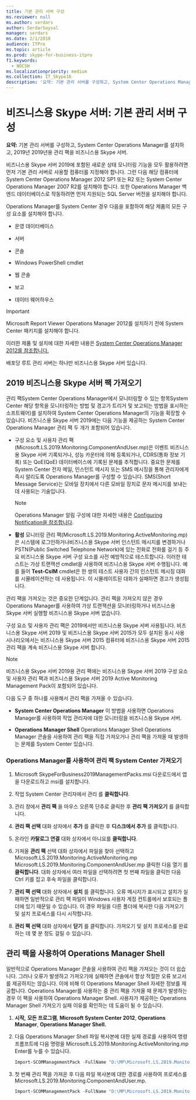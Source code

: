 ```yaml
---
title: 기본 관리 서버 구성
ms.reviewer: null
ms.author: serdars
author: SerdarSoysal
manager: serdars
ms.date: 2/1/2018
audience: ITPro
ms.topic: article
ms.prod: skype-for-business-itpro
f1.keywords:
  - NOCSH
ms.localizationpriority: medium
ms.collection: IT_Skype16
description: '요약: 기본 관리 서버를 구성하고, System Center Operations Manager를 설치하고, 비즈니스용 Skype 서버 2019용 관리 팩을 가져오는 방법을 설명하는 문서입니다.'
---
```


# <a name="skype-for-business-server-configure-the-primary-management-server"></a>비즈니스용 Skype 서버: 기본 관리 서버 구성

**요약:** 기본 관리 서버를 구성하고, System Center Operations Manager를 설치하고, 2019년 2019년용 관리 팩을 비즈니스용 Skype 서버.

비즈니스용 Skype 서버 2019에 포함된 새로운 상태 모니터링 기능을 모두 활용하려면 먼저 기본 관리 서버로 사용할 컴퓨터를 지정해야 합니다. 그런 다음 해당 컴퓨터에 System Center Operations Manager 2012 SP1 또는 R2 또는 System Center Operations Manager 2007 R2를 설치해야 합니다. 또한 Operations Manager 백 엔드 데이터베이스로 작동하려면 먼저 지원되는 SQL Server 버전을 설치해야 합니다.

Operations Manager를 System Center 경우 다음을 포함하여 해당 제품의 모든 구성 요소를 설치해야 합니다.

- 운영 데이터베이스

- 서버

- 콘솔

- Windows PowerShell cmdlet

- 웹 콘솔

- 보고

- 데이터 웨어하우스

> [!IMPORTANT]
> Microsoft Report Viewer Operations Manager 2012를 설치하기 전에 System Center 패키지를 설치해야 합니다.

이러한 제품 및 설치에 대한 자세한 내용은 [System Center Operations Manager 2012를 참조합니다.](/previous-versions/system-center/system-center-2012-R2/hh205987(v=sc.12))

배포당 루트 관리 서버는 하나만 비즈니스용 Skype 서버 있습니다.

## <a name="importing-the-skype-for-business-server-2019-management-packs"></a>2019 비즈니스용 Skype 서버 팩 가져오기

관리 팩System Center Operations Manager에서 모니터링할 수 있는 항목System Center 해당 항목을 모니터링하는 방법 및 경고가 트리거 및 보고되는 방법을 표시하는 소프트웨어)를 설치하여 System Center Operations Manager의 기능을 확장할 수 있습니다. 비즈니스용 Skype 서버 2019에는 다음 기능을 제공하는 System Center Operations Manager 관리 팩 두 개가 포함되어 있습니다.

-  구성 요소 및 사용자 관리 팩(Microsoft.LS.2019.Monitoring.ComponentAndUser.mp)은 이벤트 비즈니스용 Skype 서버 기록되거나, 성능 카운터에 의해 등록되거나, CDRS(통화 정보 기록) 또는 QoE(QoE) 데이터베이스에 기록된 문제를 추적합니다. 중요한 문제를 System Center 전자 메일, 인스턴트 메시지 또는 SMS 메시징을 통해 관리자에게 즉시 알리도록 Operations Manager를 구성할 수 있습니다. SMS(Short Message Service)는 모바일 장치에서 다른 모바일 장치로 문자 메시지를 보내는 데 사용되는 기술입니다.

    > [!NOTE]
    >  Operations Manager 알림 구성에 대한 자세한 내용은 [Configuring Notification을 참조합니다](/previous-versions/system-center/operations-manager-2007-r2/dd440890(v=technet.10)).

- **활성** 모니터링 관리 팩(Microsoft.LS.2019.Monitoring.ActiveMonitoring.mp)은 시스템에 로그인하거나비즈니스용 Skype 서버 인스턴트 메시지를 변경하거나 PSTN(Public Switched Telephone Network)에 있는 전화로 전화를 걸기 등 주요 비즈니스용 Skype 서버 구성 요소를 사전 예방적으로 테스트합니다. 이러한 테스트는 가상 트랜잭션 cmdlet을 사용하여 비즈니스용 Skype 서버 수행됩니다. 예를 들어 **Test-CsIM** cmdlet은 한 쌍의 테스트 사용자 간의 인스턴트 메시징 대화를 시뮬레이션하는 데 사용됩니다. 이 시뮬레이트된 대화가 실패하면 경고가 생성됩니다.

관리 팩을 가져오는 것은 중요한 단계입니다. 관리 팩을 가져오지 않은 경우 Operations Manager를 사용하여 가상 트랜잭션을 모니터링하거나 비즈니스용 Skype 서버 실행할 비즈니스용 Skype 서버 없습니다.

구성 요소 및 사용자 관리 팩은 2019에서만 비즈니스용 Skype 서버 사용됩니다. 비즈니스용 Skype 서버 2019 및 비즈니스용 Skype 서버 2015가 모두 설치된 동시 사용 시나리오에서는 비즈니스용 Skype 서버 2015 컴퓨터에 비즈니스용 Skype 서버 2015 관리 팩을 계속 비즈니스용 Skype 서버 합니다.

> [!NOTE]
> 비즈니스용 Skype 서버 2019용 관리 팩에는 비즈니스용 Skype 서버 2019 구성 요소 및 사용자 관리 팩과 비즈니스용 Skype 서버 2019 Active Monitoring Management Pack이 포함되어 있습니다.

다음 도구 중 하나를 사용해서 관리 팩을 가져올 수 있습니다.

- **System Center Operations Manager** 이 방법을 사용하면 Operations Manager를 사용하여 작업 관리자에 대한 모니터링을 비즈니스용 Skype 서버.

- **Operations Manager Shell** Operations Manager Shell Operations Manager 콘솔을 사용하여 관리 팩을 직접 가져오거나 관리 팩을 가져올 때 발생하는 문제를 System Center 있습니다.

### <a name="importing-the-management-packs-by-using-system-center-operations-manager"></a>Operations Manager를 사용하여 관리 팩 System Center 가져오기

1. Microsoft SkypeForBusiness2019ManagementPacks.msi 다운로드에서 앱을 다운로드하고 msi를 설치합니다.

2. 작업 System Center 관리자에서 관리 를 **클릭합니다**.

3. 관리 창에서 **관리 팩** 을 마우스 오른쪽 단추로 클릭한 후 **관리 팩 가져오기** 를 클릭합니다.

4. **관리 팩 선택** 대화 상자에서 **추가** 를 클릭한 후 **디스크에서 추가** 를 클릭합니다.

5. 온라인 **카탈로그 연결** 대화 상자에서 아니요를 **클릭합니다**.

6. 가져올 **관리 팩** 선택 대화 상자에서 파일을 찾아 선택하고 Microsoft.LS.2019.Monitoring.ActiveMonitoring.mp Microsoft.LS.2019.Monitoring.ComponentAndUser.mp 클릭한 다음 열기 를 **클릭합니다**. 대화 상자에서 여러 파일을 선택하려면 첫 번째 파일을 클릭한 다음 Ctrl 키를 잡고 후속 파일을 클릭합니다.

7. **관리 팩 선택** 대화 상자에서 **설치** 를 클릭합니다. 오류 메시지가 표시되고 설치가 실패하면 일반적으로 관리 팩 파일이 Windows 사용자 계정 컨트롤에서 보호되는 폴더에 있기 때문일 수 있습니다. 이 경우 파일을 다른 폴더에 복사한 다음 가져오기 및 설치 프로세스를 다시 시작합니다.

8. **관리 팩 선택** 대화 상자에서 **닫기** 를 클릭합니다. 가져오기 및 설치 프로세스를 완료하는 데 몇 분 정도 걸릴 수 있습니다.

## <a name="importing-the-management-packs-by-using-the-operations-manager-shell"></a>관리 팩을 사용하여 Operations Manager Shell

일반적으로 Operations Manager 콘솔을 사용하여 관리 팩을 가져오는 것이 더 쉽습니다. 그러나 오류가 발생하고 가져오기에 실패하면 콘솔에서 항상 적절한 오류 보고서를 제공하지는 않습니다. 이에 비해 이 Operations Manager Shell 자세한 정보를 제공합니다. Operations Manager를 사용하는 중 관리 팩을 가져올 때 문제가 발생하는 경우 이 팩을 사용하여 Operations Manager Shell. 사용자가 제공하는 Operations Manager Shell 가져오기 실패 이유를 확인하는 데 도움이 될 수 있습니다.

1. **시작,** **모든 프로그램**, **Microsoft System Center 2012**, **Operations Manager**, **Operations Manager Shell.**

2. 다음 Operations Manager Shell 파일 복사본에 대한 실제 경로를 사용하여 명령 프롬프트에 다음 명령을 Microsoft.LS.2019.Monitoring.ActiveMonitoring.mp Enter를 누를 수 있습니다.

   ```PowerShell
   Import-SCOMManagementPack -FullName "D:\MP\Microsoft.LS.2019.Monitoring.ActiveMonitoring.mp"
   ```

3. 첫 번째 관리 팩을 가져온 후 다음 파일 복사본에 대한 경로를 사용하여 프로세스를 Microsoft.LS.2019.Monitoring.ComponentAndUser.mp.

   ```PowerShell
   Import-SCOMManagementPack -FullName "D:\MP\Microsoft.LS.2019.Monitoring.ComponentAndUser.mp"
   ```